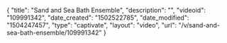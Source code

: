 {
    "title": "Sand and Sea Bath Ensemble",
    "description": "",
    "videoid": "109991342",
    "date_created": "1502522785",
    "date_modified": "1504247457",
    "type": "captivate",
    "layout": "video",
    "url": "\/v\/sand-and-sea-bath-ensemble\/109991342"
}